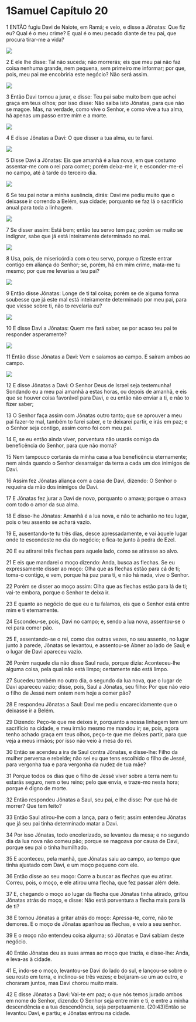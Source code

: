 # 1Samuel Capítulo 20

1	ENTÃO fugiu Davi de Naiote, em Ramá; e veio, e disse a Jônatas: Que fiz eu? Qual é o meu crime? E qual é o meu pecado diante de teu pai, que procura tirar-me a vida?

![](.img/09_1Sa_20_01_RG.jpg)

2	E ele lhe disse: Tal não suceda; não morrerás; eis que meu pai não faz coisa nenhuma grande, nem pequena, sem primeiro me informar; por que, pois, meu pai me encobriria este negócio? Não será assim.

![](.img/09_1Sa_20_02_RG.jpg)

3	Então Davi tornou a jurar, e disse: Teu pai sabe muito bem que achei graça em teus olhos; por isso disse: Não saiba isto Jônatas, para que não se magoe. Mas, na verdade, como vive o Senhor, e como vive a tua alma, há apenas um passo entre mim e a morte.

![](.img/09_1Sa_20_03_RG.jpg)

4	E disse Jônatas a Davi: O que disser a tua alma, eu te farei.

![](.img/09_1Sa_20_04_RG.jpg)

5	Disse Davi a Jônatas: Eis que amanhã é a lua nova, em que costumo assentar-me com o rei para comer; porém deixa-me ir, e esconder-me-ei no campo, até à tarde do terceiro dia.

![](.img/09_1Sa_20_05_RG.jpg)

6	Se teu pai notar a minha ausência, dirás: Davi me pediu muito que o deixasse ir correndo a Belém, sua cidade; porquanto se faz lá o sacrifício anual para toda a linhagem.

![](.img/09_1Sa_20_06_RG.jpg)

7	Se disser assim: Está bem; então teu servo tem paz; porém se muito se indignar, sabe que já está inteiramente determinado no mal.

![](.img/09_1Sa_20_07_RG.jpg)

8	Usa, pois, de misericórdia com o teu servo, porque o fizeste entrar contigo em aliança do Senhor; se, porém, há em mim crime, mata-me tu mesmo; por que me levarias a teu pai?

![](.img/09_1Sa_20_08_RG.jpg)

9	Então disse Jônatas: Longe de ti tal coisa; porém se de alguma forma soubesse que já este mal está inteiramente determinado por meu pai, para que viesse sobre ti, não to revelaria eu?

![](.img/09_1Sa_20_09_RG.jpg)

10	E disse Davi a Jônatas: Quem me fará saber, se por acaso teu pai te responder asperamente?

![](.img/09_1Sa_20_10_RG.jpg)

11	Então disse Jônatas a Davi: Vem e saiamos ao campo. E saíram ambos ao campo.

![](.img/09_1Sa_20_11_RG.jpg)

12	E disse Jônatas a Davi: O Senhor Deus de Israel seja testemunha! Sondando eu a meu pai amanhã a estas horas, ou depois de amanhã, e eis que se houver coisa favorável para Davi, e eu então não enviar a ti, e não to fizer saber;

13	O Senhor faça assim com Jônatas outro tanto; que se aprouver a meu pai fazer-te mal, também to farei saber, e te deixarei partir, e irás em paz; e o Senhor seja contigo, assim como foi com meu pai.

14	E, se eu então ainda viver, porventura não usarás comigo da beneficência do Senhor, para que não morra?

15	Nem tampouco cortarás da minha casa a tua beneficência eternamente; nem ainda quando o Senhor desarraigar da terra a cada um dos inimigos de Davi.

16	Assim fez Jônatas aliança com a casa de Davi, dizendo: O Senhor o requeira da mão dos inimigos de Davi.

17	E Jônatas fez jurar a Davi de novo, porquanto o amava; porque o amava com todo o amor da sua alma.

18	E disse-lhe Jônatas: Amanhã é a lua nova, e não te acharão no teu lugar, pois o teu assento se achará vazio.

19	E, ausentando-te tu três dias, desce apressadamente, e vai àquele lugar onde te escondeste no dia do negócio; e fica-te junto à pedra de Ezel.

20	E eu atirarei três flechas para aquele lado, como se atirasse ao alvo.

21	E eis que mandarei o moço dizendo: Anda, busca as flechas. Se eu expressamente disser ao moço: Olha que as flechas estão para cá de ti; toma-o contigo, e vem, porque há paz para ti, e não há nada, vive o Senhor.

22	Porém se disser ao moço assim: Olha que as flechas estão para lá de ti; vai-te embora, porque o Senhor te deixa ir.

23	E quanto ao negócio de que eu e tu falamos, eis que o Senhor está entre mim e ti eternamente.

24	Escondeu-se, pois, Davi no campo; e, sendo a lua nova, assentou-se o rei para comer pão.

25	E, assentando-se o rei, como das outras vezes, no seu assento, no lugar junto à parede, Jônatas se levantou, e assentou-se Abner ao lado de Saul; e o lugar de Davi apareceu vazio.

26	Porém naquele dia não disse Saul nada, porque dizia: Aconteceu-lhe alguma coisa, pela qual não está limpo; certamente não está limpo.

27	Sucedeu também no outro dia, o segundo da lua nova, que o lugar de Davi apareceu vazio; disse, pois, Saul a Jônatas, seu filho: Por que não veio o filho de Jessé nem ontem nem hoje a comer pão?

28	E respondeu Jônatas a Saul: Davi me pediu encarecidamente que o deixasse ir a Belém.

29	Dizendo: Peço-te que me deixes ir, porquanto a nossa linhagem tem um sacrifício na cidade, e meu irmão mesmo me mandou ir; se, pois, agora tenho achado graça em teus olhos, peço-te que me deixes partir, para que veja a meus irmãos; por isso não veio à mesa do rei.

30	Então se acendeu a ira de Saul contra Jônatas, e disse-lhe: Filho da mulher perversa e rebelde; não sei eu que tens escolhido o filho de Jessé, para vergonha tua e para vergonha da nudez de tua mãe?

31	Porque todos os dias que o filho de Jessé viver sobre a terra nem tu estarás seguro, nem o teu reino; pelo que envia, e traze-mo nesta hora; porque é digno de morte.

32	Então respondeu Jônatas a Saul, seu pai, e lhe disse: Por que há de morrer? Que tem feito?

33	Então Saul atirou-lhe com a lança, para o ferir; assim entendeu Jônatas que já seu pai tinha determinado matar a Davi.

34	Por isso Jônatas, todo encolerizado, se levantou da mesa; e no segundo dia da lua nova não comeu pão; porque se magoava por causa de Davi, porque seu pai o tinha humilhado.

35	E aconteceu, pela manhã, que Jônatas saiu ao campo, ao tempo que tinha ajustado com Davi, e um moço pequeno com ele.

36	Então disse ao seu moço: Corre a buscar as flechas que eu atirar. Correu, pois, o moço, e ele atirou uma flecha, que fez passar além dele.

37	E, chegando o moço ao lugar da flecha que Jônatas tinha atirado, gritou Jônatas atrás do moço, e disse: Não está porventura a flecha mais para lá de ti?

38	E tornou Jônatas a gritar atrás do moço: Apressa-te, corre, não te demores. E o moço de Jônatas apanhou as flechas, e veio a seu senhor.

39	E o moço não entendeu coisa alguma; só Jônatas e Davi sabiam deste negócio.

40	Então Jônatas deu as suas armas ao moço que trazia, e disse-lhe: Anda, e leva-as à cidade.

41	E, indo-se o moço, levantou-se Davi do lado do sul, e lançou-se sobre o seu rosto em terra, e inclinou-se três vezes; e beijaram-se um ao outro, e choraram juntos, mas Davi chorou muito mais.

42	E disse Jônatas a Davi: Vai-te em paz; o que nós temos jurado ambos em nome do Senhor, dizendo: O Senhor seja entre mim e ti, e entre a minha descendência e a tua descendência, seja perpetuamente. (20:43)Então se levantou Davi, e partiu; e Jônatas entrou na cidade.

